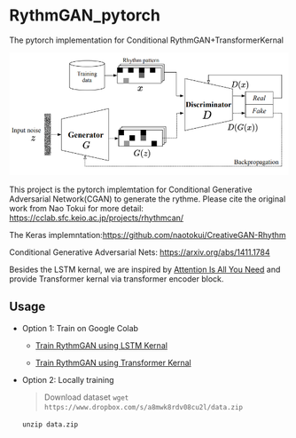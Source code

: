 # RythmGAN_pytorch
The pytorch implementation for Conditional RythmGAN+TransformerKernal

![alt text](https://github.com/MCLYang/RhythmGAN_pytorch/blob/master/img/Screenshot%20from%202021-02-08%2002-33-00.png)

This project is the pytorch implemtation for Conditional Generative Adversarial Network(CGAN) to generate the rythme. Please cite the original work from Nao Tokui for more detail: https://cclab.sfc.keio.ac.jp/projects/rhythmcan/

The Keras implemntation:https://github.com/naotokui/CreativeGAN-Rhythm

Conditional Generative Adversarial Nets: https://arxiv.org/abs/1411.1784

Besides the LSTM kernal, we are inspired by [Attention Is All You Need](https://arxiv.org/abs/1706.03762) and provide Transformer kernal via transformer encoder block.

## Usage
- Option 1: Train on Google Colab
  - [Train RythmGAN using LSTM Kernal](https://colab.research.google.com/drive/1JOVz0n1jz-rSIkEDnCEm7omqATAwpuk5?usp=sharing)

  - [Train RythmGAN using Transformer Kernal](https://colab.research.google.com/drive/1eFnYKpJ1xzMnQGPLNoqRTTmayVnS0oWs?usp=sharing)

- Option 2: Locally training
  
  > Download dataset
    `wget https://www.dropbox.com/s/a8mwk8rdv08cu2l/data.zip`
    
    `unzip data.zip`
  
